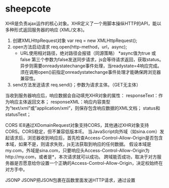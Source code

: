 # sheepcote



XHR是负责ajax运作的核心对象。XHR定义了一个用脚本操纵HTTP的API，能以多种形式返回服务器的响应 (XML/文本)。
1. 创建XMLHttpRequest对象
	var req = new XMLHttpRequest();
2. open方法启动请求
	req.open(http-method，url，async);
	* URL使用相对路径，绝对路径会报错（同源策略）
	*async值为true 或 false
  第三个参数为false发送同步请求，js会等待请求返回，获取status。异步则需要onreadystatechange事件处理，当readystate=4响应完成。须在调用open()前指定onreadystatechange事件处理才能确保跨浏览器兼容性。 
3. send方法发送请求
	req.send()；参数为请求主体。（GET无主体）

当收到服务器响应后，响应数据会自动填充XHR对象的属性：
responseText：作为响应主体返回文本；
responseXML：响应内容类型为”text/xml”或”application/xml”，则保存包含响应数据的XML文档；
status和statusText；

CORS
IE8通过XDomainRequest对象支持CORS，其他通过XHR对象支持CORS。CORS稳定，但不兼容低版本IE。
当JavaScript向外域（如sina.com）发起请求后，浏览器收到响应后，首先检查Access-Control-Allow-Origin是否包含本域，如果不是，则请求失败，js无法获取到响应的任何数据。
假设本域是my.com，外域是sina.com，只要响应头Access-Control-Allow-Origin为http://my.com，或者是*，本次请求就可以成功。
跨域能否成功，取决于对方服务器是否愿意给你设置一个正确的Access-Control-Allow-Origin，决定权始终在对方手中。

JSONP
JSONP把JSON包裹在函数里面发送HTTP请求，通过设置<script>的URL来发送跨域HTTP请求
	1、    通过script的src请求资源,浏览器允许跨域引用js,不受同源策略约束。
	2、    请求的资源中用回调函数的将数据进行包裹
	3、    调用方要定义回调函数

